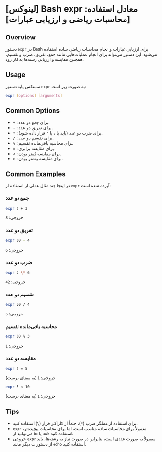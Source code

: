 # [لینوکس] Bash expr معادل استفاده: [محاسبات ریاضی و ارزیابی عبارات]

## Overview
دستور `expr` در Bash برای ارزیابی عبارات و انجام محاسبات ریاضی ساده استفاده می‌شود. این دستور می‌تواند برای انجام عملیات‌هایی مانند جمع، تفریق، ضرب و تقسیم، همچنین مقایسه و ارزیابی رشته‌ها به کار رود.

## Usage
سینتکس پایه دستور `expr` به صورت زیر است:

```bash
expr [options] [arguments]
```

## Common Options
- `+` : برای جمع دو عدد.
- `-` : برای تفریق دو عدد.
- `*` : برای ضرب دو عدد (باید با `\` یا `'` فرار داده شود).
- `/` : برای تقسیم دو عدد.
- `%` : برای محاسبه باقی‌مانده تقسیم.
- `=` : برای مقایسه برابری.
- `<` : برای مقایسه کمتر بودن.
- `>` : برای مقایسه بیشتر بودن.

## Common Examples
در اینجا چند مثال عملی از استفاده از `expr` آورده شده است:

### جمع دو عدد
```bash
expr 5 + 3
```
خروجی: `8`

### تفریق دو عدد
```bash
expr 10 - 4
```
خروجی: `6`

### ضرب دو عدد
```bash
expr 7 \* 6
```
خروجی: `42`

### تقسیم دو عدد
```bash
expr 20 / 4
```
خروجی: `5`

### محاسبه باقی‌مانده تقسیم
```bash
expr 10 % 3
```
خروجی: `1`

### مقایسه دو عدد
```bash
expr 5 = 5
```
خروجی: `1` (به معنای درست)

```bash
expr 5 < 10
```
خروجی: `1` (به معنای درست)

## Tips
- برای استفاده از عملگر ضرب (`*`)، حتماً از کاراکتر فرار (`\`) استفاده کنید.
- `expr` معمولاً برای محاسبات ساده مناسب است، اما برای محاسبات پیچیده‌تر، می‌توانید از `bc` یا `awk` استفاده کنید.
- خروجی `expr` معمولاً به صورت عددی است، بنابراین در صورت نیاز به رشته‌ها، باید از دستورات دیگر مانند `echo` استفاده کنید.